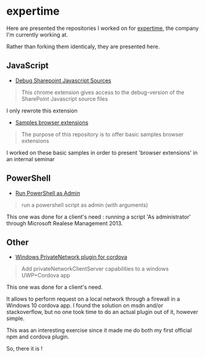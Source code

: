 # expertime

Here are presented the repositories I worked on for [expertime](https://github.com/expertime), the company I'm currently working at.

Rather than forking them identicaly, they are presented here.


## JavaScript
- [Debug Sharepoint Javascript Sources](
https://github.com/Expertime/debug-sharepoint-javascript-sources) 
> This chrome extension gives access to the debug-version of the SharePoint Javascript source files

I only rewrote this extension


- [Samples browser extensions](https://github.com/Expertime/samples-browser-extensions)
> The purpose of this repository is to offer basic samples browser extensions

I worked on these basic samples in order to present 'browser extensions' in an internal seminar


## PowerShell
- [Run PowerShell as Admin](https://github.com/Expertime/run-powershell-as-admin)
> run a powershell script as admin (with arguments)

This one was done for a client's need : running a script 'As administrator' through Microsoft Realese Management 2013.


## Other
- [Windows PrivateNetwork plugin for cordova](https://github.com/Expertime/cordova-plugin-winPrivateNetwork)
> Add privateNetworkClientServer capabilities to a windows UWP+Cordova app

This one was done for a client's need.

It allows to perform request on a local network through a firewall in a Windows 10 cordova app.
I found the solution on msdn and/or stackoverflow, but no one took time to do an actual plugin out of it, however simple.

This was an interesting exercise since it made me do both my first official npm and cordova plugin.


So, there it is !